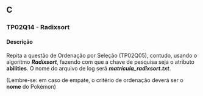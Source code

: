 ## C
### TP02Q14 - Radixsort
#### Descrição
Repita a questão de Ordenação por Seleção (TP02Q05), contudo, usando o algoritmo ***Radixsort***, fazendo com que a chave de pesquisa seja o atributo **abilities**. O nome do arquivo de log será ***matrícula_radixsort.txt***.

(Lembre-se: em caso de empate, o critério de ordenação deverá ser o **nome** do Pokémon)